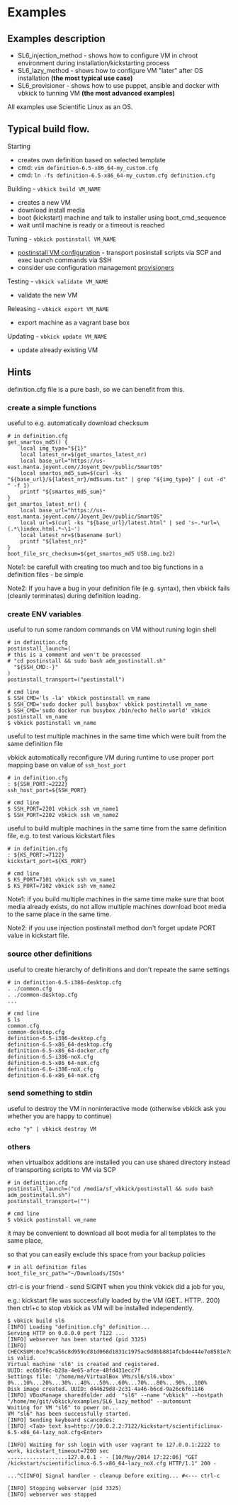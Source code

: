 # Examples

## Examples description

- SL6_injection_method - shows how to configure VM in chroot environment during installation/kickstarting process
- SL6_lazy_method - shows how to configure VM "later" after OS installation **(the most typical use case)**
- SL6_provisioner - shows how to use puppet, ansible and docker with vbkick to tunning VM **(the most advanced examples)**

All examples use Scientific Linux as an OS.

## Typical build flow.

Starting
 - creates own definition based on selected template
 - cmd: `vim definition-6.5-x86_64-my_custom.cfg`
 - cmd: `ln -fs definition-6.5-x86_64-my_custom.cfg definition.cfg`

Building - `vbkick build VM_NAME`
 - creates a new VM
 - download install media
 - boot (kickstart) machine and talk to installer using boot_cmd_sequence
 - wait until machine is ready or a timeout is reached

Tuning - `vbkick postinstall VM_NAME`
 - [postinstall VM configuration](../docs/POSTINSTALL.md) - transport posinstall scripts via SCP and exec launch commands via SSH
 - consider use configuration management [provisioners](../docs/PROVISIONERS.md)

Testing - `vbkick validate VM_NAME`
 - validate the new VM

Releasing - `vbkick export VM_NAME`
 - export machine as a vagrant base box

Updating - `vbkick update VM_NAME`
 - update already existing VM


## Hints

definition.cfg file is a pure bash, so we can benefit from this.

### create a simple functions

useful to e.g. automatically download checksum
```
# in definition.cfg
get_smartos_md5() {
    local img_type="${1}"
    local latest_nr=$(get_smartos_latest_nr)
    local base_url="https://us-east.manta.joyent.com//Joyent_Dev/public/SmartOS"
    local smartos_md5_sum=$(curl -ks "${base_url}/${latest_nr}/md5sums.txt" | grep "${img_type}" | cut -d" " -f 1)
    printf "${smartos_md5_sum}"
}
get_smartos_latest_nr() {
    local base_url="https://us-east.manta.joyent.com//Joyent_Dev/public/SmartOS"
    local url=$(curl -ks "${base_url}/latest.html" | sed 's~.*url=\(.*\)index.html.*~\1~')
    local latest_nr=$(basename $url)
    printf "${latest_nr}"
}
boot_file_src_checksum=$(get_smartos_md5 USB.img.bz2)
```

Note1: be carefull with creating too much and too big functions in a definition files - be simple

Note2: If you have a bug in your definition file (e.g. syntax),
then vbkick fails (cleanly terminates) during definition loading.

### create ENV variables

useful to run some random commands on VM without runing login shell
```
# in definition.cfg
postinstall_launch=(
# this is a comment and won't be processed
# "cd postinstall && sudo bash adm_postinstall.sh"
  "${SSH_CMD:-}"
)
postinstall_transport=("postinstall")

# cmd line
$ SSH_CMD='ls -la' vbkick postinstall vm_name
$ SSH_CMD='sudo docker pull busybox' vbkick postinstall vm_name
$ SSH_CMD='sudo docker run busybox /bin/echo hello world' vbkick postinstall vm_name
$ vbkick postinstall vm_name
```

useful to test multiple machines in the same time which were built from the same definition file

vbkick automatically reconfigure VM during runtime to use proper port mapping base on value of `ssh_host_port`
```
# in definition.cfg
: ${SSH_PORT:=2222}
ssh_host_port=${SSH_PORT}

# cmd line
$ SSH_PORT=2201 vbkick ssh vm_name1
$ SSH_PORT=2202 vbkick ssh vm_name2
```

useful to build multiple machines in the same time from the same definition file, e.g. to test various kickstart files
```
# in definition.cfg
: ${KS_PORT:=7122}
kickstart_port=${KS_PORT}

# cmd line
$ KS_PORT=7101 vbkick ssh vm_name1
$ KS_PORT=7102 vbkick ssh vm_name2
```

Note1: if you build multiple machines in the same time make sure that boot media already exists, do not allow multiple machines download boot media to the same place in the same time.

Note2: if you use injection postinstall method don't forget update PORT value in kickstart file.

### source other definitions

useful to create hierarchy of definitions and don't repeate the same settings
```
# in definition-6.5-i386-desktop.cfg
. ./common.cfg
. ./common-desktop.cfg
...

# cmd line
$ ls
common.cfg
common-desktop.cfg
definition-6.5-i386-desktop.cfg
definition-6.5-x86_64-desktop.cfg
definition-6.5-x86_64-docker.cfg
definition-6.5-i386-noX.cfg
definition-6.5-x86_64-noX.cfg
definition-6.6-i386-noX.cfg
definition-6.6-x86_64-noX.cfg
```

### send something to stdin
useful to destroy the VM in noninteractive mode (otherwise vbkick ask you whether you are happy to continue)
```
echo "y" | vbkick destroy VM
```

### others

when virtualbox additions are installed you can use shared directory instead of transporting scripts to VM via SCP
```
# in definition.cfg
postinstall_launch=("cd /media/sf_vbkick/postinstall && sudo bash adm_postinstall.sh")
postinstall_transport=("")

# cmd line
$ vbkick postinstall vm_name
```

it may be convenient to download all boot media for all templates to the same place,

so that you can easily exclude this space from your backup policies
```
# in all definition files
boot_file_src_path="~/Downloads/ISOs"
```

ctrl-c is your friend - send SIGINT when you think vbkick did a job for you,

e.g.: kickstart file was successfully loaded by the VM (GET.. HTTP.. 200) then ctrl+c to stop vbkick as VM will be installed independently.
```
$ vbkick build sl6
[INFO] Loading "definition.cfg" definition...
Serving HTTP on 0.0.0.0 port 7122 ...
[INFO] webserver has been started (pid 3325)
[INFO] CHECKSUM:0ce79ca56c8d959cd81d068d1831c1975ac9d8bb8814fcbde444e7e8581e7029 is valid.
Virtual machine 'sl6' is created and registered.
UUID: ec6b5f6c-b28a-4e65-afce-48fd431ecc7f
Settings file: '/home/me/VirtualBox VMs/sl6/sl6.vbox'
0%...10%...20%...30%...40%...50%...60%...70%...80%...90%...100%
Disk image created. UUID: d44629d8-2c31-4a46-b6cd-9a26c6f61146
[INFO] VBoxManage sharedfolder add  "sl6" --name "vbkick" --hostpath "/home/me/git/vbkick/examples/SL6_lazy_method" --automount
Waiting for VM "sl6" to power on...
VM "sl6" has been successfully started.
[INFO] Sending keyboard scancodes:
[INFO] <Tab> text ks=http://10.0.2.2:7122/kickstart/scientificlinux-6.5-x86_64-lazy_noX.cfg<Enter>

[INFO] Waiting for ssh login with user vagrant to 127.0.0.1:2222 to work, kickstart_timeout=7200 sec
...................127.0.0.1 - - [10/May/2014 17:22:06] "GET /kickstart/scientificlinux-6.5-x86_64-lazy_noX.cfg HTTP/1.1" 200 -

...^C[INFO] Signal handler - cleanup before exiting... #<--- ctrl-c

[INFO] Stopping webserver (pid 3325)
[INFO] webserver was stopped
```

